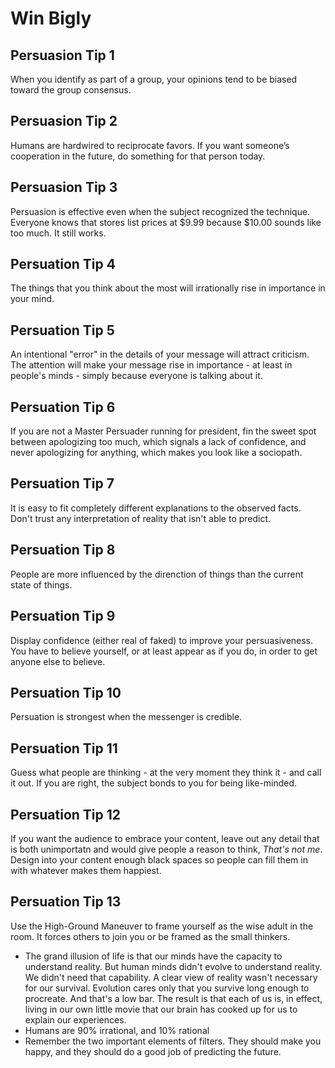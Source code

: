 # Win Bigly 

## Persuasion Tip 1
When you identify as part of a group, your opinions tend to be biased toward the group consensus. 

## Persuasion Tip 2 
Humans are hardwired to reciprocate favors. If you want someone’s cooperation in the future, do something for that person today. 

## Persuasion Tip 3 
Persuasion is effective even when the subject recognized the technique. Everyone knows that stores list prices at $9.99 because $10.00 sounds like too much. It still works. 

## Persuation Tip 4 
The things that you think about the most will irrationally rise in importance in your mind. 

## Persuation Tip 5 
An intentional "error" in the details of your message will attract criticism. The attention will make your message rise in importance - at least in people's minds - simply because everyone is talking about it.

## Persuation Tip 6 
If you are not a Master Persuader running for president, fin the sweet spot between apologizing too much, which signals a lack of confidence, and never apologizing for anything, which makes you look like a sociopath. 

## Persuation Tip 7 
It is easy to fit completely different explanations to the observed facts. Don't trust any interpretation of reality that isn't able to predict. 

## Persuation Tip 8 
People are more influenced by the direnction of things than the current state of things. 

## Persuation Tip 9 
Display confidence (either real of faked) to improve your persuasiveness. You have to believe yourself, or at least appear as if you do, in order to get anyone else to believe. 

## Persuation Tip 10 
Persuation is strongest when the messenger is credible. 

## Persuation Tip 11 
Guess what people are thinking - at the very moment they think it - and call it out. If you are right, the subject bonds to you for being like-minded. 

## Persuation Tip 12 
If you want the audience to embrace your content, leave out any detail that is both unimportatn and would give people a reason to think, *That's not me*. Design into your content enough black spaces so people can fill them in with whatever makes them happiest. 

## Persuation Tip 13 
Use the High-Ground Maneuver to frame yourself as the wise adult in the room. It forces others to join you or be framed as the small thinkers. 

- The grand illusion of life is that our minds have the capacity to understand reality. But human minds didn't evolve to understand reality. We didn't need that capability. A clear view of reality wasn't necessary for our survival. Evolution cares only that you survive long enough to procreate. And that's a low bar. The result is that each of us is, in effect, living in our own little movie that our brain has cooked up for us to explain our experiences. 
- Humans are 90% irrational, and 10% rational
- Remember the two important elements of filters. They should make you happy, and they should do a good job of predicting the future. 
